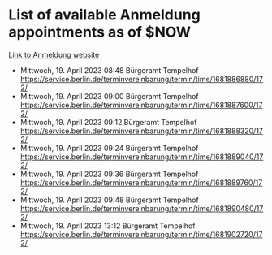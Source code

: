 # List of available Anmeldung appointments as of $NOW
[Link to Anmeldung website](https://service.berlin.de/terminvereinbarung/termin/tag.php?termin=1&anliegen[]=120686&dienstleisterlist=122210,122217,327316,122219,327312,122227,327314,122231,327346,122243,327348,122254,122252,329742,122260,329745,122262,329748,122271,327278,122273,327274,122277,327276,330436,122280,327294,122282,327290,122284,327292,122291,327270,122285,327266,122286,327264,122296,327268,150230,329760,122297,327286,122294,327284,122312,329763,122314,329775,122304,327330,122311,327334,122309,327332,317869,122281,327352,122279,329772,122283,122276,327324,122274,327326,122267,329766,122246,327318,122251,327320,122257,327322,122208,327298,122226,327300&herkunft=http%3A%2F%2Fservice.berlin.de%2Fdienstleistung%2F120686%2F)
- Mittwoch, 19. April 2023 08:48 Bürgeramt Tempelhof https://service.berlin.de/terminvereinbarung/termin/time/1681886880/172/
- Mittwoch, 19. April 2023 09:00 Bürgeramt Tempelhof https://service.berlin.de/terminvereinbarung/termin/time/1681887600/172/
- Mittwoch, 19. April 2023 09:12 Bürgeramt Tempelhof https://service.berlin.de/terminvereinbarung/termin/time/1681888320/172/
- Mittwoch, 19. April 2023 09:24 Bürgeramt Tempelhof https://service.berlin.de/terminvereinbarung/termin/time/1681889040/172/
- Mittwoch, 19. April 2023 09:36 Bürgeramt Tempelhof https://service.berlin.de/terminvereinbarung/termin/time/1681889760/172/
- Mittwoch, 19. April 2023 09:48 Bürgeramt Tempelhof https://service.berlin.de/terminvereinbarung/termin/time/1681890480/172/
- Mittwoch, 19. April 2023 13:12 Bürgeramt Tempelhof https://service.berlin.de/terminvereinbarung/termin/time/1681902720/172/
